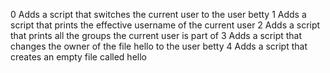 0 Adds a script that switches the current user to the user betty
1 Adds a script that prints the effective username of the current user
2 Adds a script that prints all the groups the current user is part of
3 Adds a script that changes the owner of the file hello to the user betty
4 Adds a script that creates an empty file called hello

